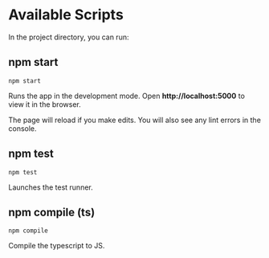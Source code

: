 # Available Scripts

In the project directory, you can run:

## npm start

```
npm start
```

Runs the app in the development mode. Open **http://localhost:5000** to view it in the browser.

The page will reload if you make edits. You will also see any lint errors in the console.

## npm test

```
npm test
```

Launches the test runner.

## npm compile (ts)

```
npm compile
```

Compile the typescript to JS.
